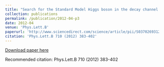 ```yaml
---
title: "Search for the Standard Model Higgs boson in the decay channel H->ZZ->4l with 4.8 fb^-1 of pp collisions at sqrt(s) = 7 TeV with ATLAS"
collection: publications
permalink: /publication/2012-04-p3
date: 2012-04
venue: 'Phys.Lett.B'
paperurl: 'http://www.sciencedirect.com/science/article/pii/S0370269312002560'
citation: 'Phys.Lett.B 710 (2012) 383-402'
---
```

[Download paper here](http://www.sciencedirect.com/science/article/pii/S0370269312002560)

Recommended citation: Phys.Lett.B 710 (2012) 383-402